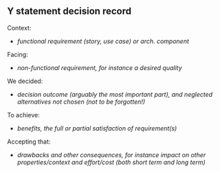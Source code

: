 ## Y statement decision record

Context: 
- *functional requirement (story, use case) or arch. component*

Facing: 
- *non-functional requirement, for instance a desired quality*

We decided: 
- *decision outcome (arguably the most important part), and neglected alternatives not chosen (not to be forgotten!)*

To achieve: 
- *benefits, the full or partial satisfaction of requirement(s)*

Accepting that: 
- *drawbacks and other consequences, for instance impact on other properties/context and effort/cost (both short term and long term)*